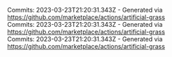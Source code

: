 Commits: 2023-03-23T21:20:31.343Z - Generated via https://github.com/marketplace/actions/artificial-grass
<br>
Commits: 2023-03-23T21:20:31.343Z - Generated via https://github.com/marketplace/actions/artificial-grass
<br>
Commits: 2023-03-23T21:20:31.343Z - Generated via https://github.com/marketplace/actions/artificial-grass
<br>
